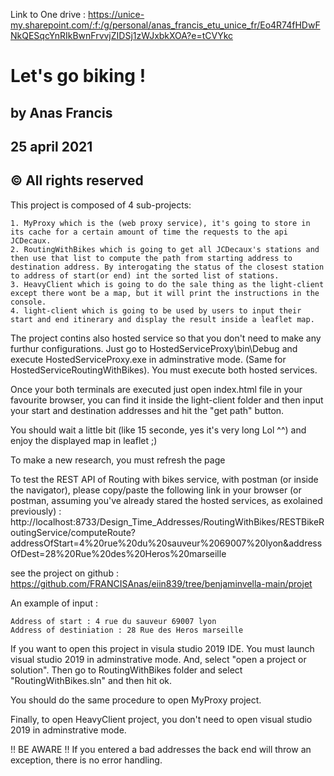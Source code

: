 Link to One drive : https://unice-my.sharepoint.com/:f:/g/personal/anas_francis_etu_unice_fr/Eo4R74fHDwFNkQESqcYnRIkBwnFrvvjZIDSj1zWJxbkXOA?e=tCVYkc

# Let's go biking !

## by Anas Francis
## 25 april 2021
## © All rights reserved

This project is composed of 4 sub-projects:

	1. MyProxy which is the (web proxy service), it's going to store in its cache for a certain amount of time the requests to the api JCDecaux.
	2. RoutingWithBikes which is going to get all JCDecaux's stations and then use that list to compute the path from starting address to destination address. By interogating the status of the closest station to address of start(or end) int the sorted list of stations.
	3. HeavyClient which is going to do the sale thing as the light-client except there wont be a map, but it will print the instructions in the console.
	4. light-client which is going to be used by users to input their start and end itinerary and display the result inside a leaflet map.

The project contins also hosted service so that you don't need to make any furthur configurations. Just go to HostedServiceProxy\bin\Debug and execute HostedServiceProxy.exe in adminstrative mode. (Same for HostedServiceRoutingWithBikes). You must execute both hosted services.

Once your both terminals are executed just open index.html file in your favourite browser, you can find it inside the light-client folder and then input your start and destination addresses and hit the "get path" button.

You should wait a little bit (like 15 seconde, yes it's very long Lol ^^) and enjoy the displayed map in leaflet ;)

To make a new research, you must refresh the page

To test the REST API of Routing with bikes service, with postman (or inside the navigator), please copy/paste the following link in your browser (or postman, assuming you've already stared the hosted services, as exolained previously) : 
http://localhost:8733/Design_Time_Addresses/RoutingWithBikes/RESTBikeRoutingService/computeRoute?addressOfStart=4%20rue%20du%20sauveur%2069007%20lyon&addressOfDest=28%20Rue%20des%20Heros%20marseille

see the project on github : https://github.com/FRANCISAnas/eiin839/tree/benjaminvella-main/projet

An example of input : 

	Address of start : 4 rue du sauveur 69007 lyon
	Address of destiniation : 28 Rue des Heros marseille

If you want to open this project in visula studio 2019 IDE. You must launch visual studio 2019 in adminstrative mode. And, select "open a project or solution". Then go to RoutingWithBikes folder and select "RoutingWithBikes.sln" and then hit ok.

You should do the same procedure to open MyProxy project.

Finally, to open HeavyClient project, you don't need to open visual studio 2019 in adminstrative mode.


!! BE AWARE !!
If you entered a bad addresses the back end will throw an exception, there is no error handling.